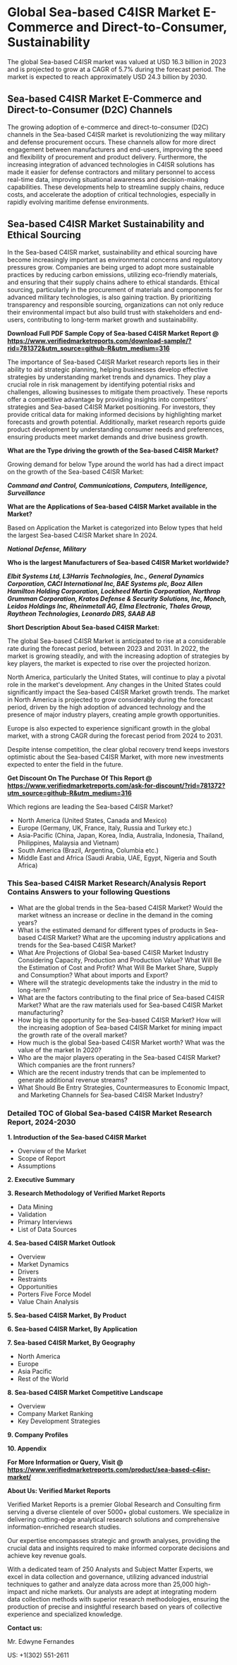 <h1>Global Sea-based C4ISR Market E-Commerce and Direct-to-Consumer, Sustainability</h1><p class=""><p>The global Sea-based C4ISR market was valued at USD 16.3 billion in 2023 and is projected to grow at a CAGR of 5.7% during the forecast period. The market is expected to reach approximately USD 24.3 billion by 2030.</p><h2>Sea-based C4ISR Market E-Commerce and Direct-to-Consumer (D2C) Channels</h2><p>The growing adoption of e-commerce and direct-to-consumer (D2C) channels in the Sea-based C4ISR market is revolutionizing the way military and defense procurement occurs. These channels allow for more direct engagement between manufacturers and end-users, improving the speed and flexibility of procurement and product delivery. Furthermore, the increasing integration of advanced technologies in C4ISR solutions has made it easier for defense contractors and military personnel to access real-time data, improving situational awareness and decision-making capabilities. These developments help to streamline supply chains, reduce costs, and accelerate the adoption of critical technologies, especially in rapidly evolving maritime defense environments.</p><h2>Sea-based C4ISR Market Sustainability and Ethical Sourcing</h2><p>In the Sea-based C4ISR market, sustainability and ethical sourcing have become increasingly important as environmental concerns and regulatory pressures grow. Companies are being urged to adopt more sustainable practices by reducing carbon emissions, utilizing eco-friendly materials, and ensuring that their supply chains adhere to ethical standards. Ethical sourcing, particularly in the procurement of materials and components for advanced military technologies, is also gaining traction. By prioritizing transparency and responsible sourcing, organizations can not only reduce their environmental impact but also build trust with stakeholders and end-users, contributing to long-term market growth and sustainability.</p></p><p class=""><strong>Download Full PDF Sample Copy of Sea-based C4ISR Market Report @ <a href="https://www.verifiedmarketreports.com/download-sample/?rid=781372&utm_source=github-R&utm_medium=316" target="_blank">https://www.verifiedmarketreports.com/download-sample/?rid=781372&utm_source=github-R&utm_medium=316</a></strong></p><p>The importance of&nbsp;Sea-based C4ISR Market research reports lies in their ability to aid strategic planning, helping businesses develop effective strategies by understanding market trends and dynamics. They play a crucial role in risk management by identifying potential risks and challenges, allowing businesses to mitigate them proactively. These reports offer a competitive advantage by providing insights into competitors' strategies and Sea-based C4ISR Market positioning. For investors, they provide critical data for making informed decisions by highlighting market forecasts and growth potential. Additionally, market research reports guide product development by understanding consumer needs and preferences, ensuring products meet market demands and drive business growth.</p><p><strong>What are the&nbsp;Type driving the growth of the Sea-based C4ISR Market?</strong></p><p id="" class="">Growing demand for below Type around the world has had a direct impact on the growth of the Sea-based C4ISR Market:</p><p class=""><em><strong>Command and Control, Communications, Computers, Intelligence, Surveillance</strong></em></p><p class=""><strong>What are the&nbsp;Applications&nbsp;of Sea-based C4ISR Market available in the Market?</strong></p><p id="" class="">Based on Application the Market is categorized into Below types that held the largest Sea-based C4ISR Market share In 2024.</p><p class=""><em><strong>National Defense, Military</strong></em></p><p class=""><strong>Who is the largest Manufacturers of Sea-based C4ISR Market worldwide?</strong></p><p><em><strong>Elbit Systems Ltd, L3Harris Technologies, Inc., General Dynamics Corporation, CACI International Inc, BAE Systems plc, Booz Allen Hamilton Holding Corporation, Lockheed Martin Corporation, Northrop Grumman Corporation, Kratos Defense & Security Solutions, Inc, Monch, Leidos Holdings Inc, Rheinmetall AG, Elma Electronic, Thales Group, Raytheon Technologies, Leonardo DRS, SAAB AB</strong></em></p><p id="" class=""><strong>Short Description About Sea-based C4ISR Market:</strong></p><p>The global Sea-based C4ISR Market is anticipated to rise at a considerable rate during the forecast period, between 2023 and 2031. In 2022, the market is growing steadily, and with the increasing adoption of strategies by key players, the market is expected to rise over the projected horizon.</p><p>North America, particularly the United States, will continue to play a pivotal role in the market's development. Any changes in the United States could significantly impact the Sea-based C4ISR Market growth trends. The market in North America is projected to grow considerably during the forecast period, driven by the high adoption of advanced technology and the presence of major industry players, creating ample growth opportunities.</p><p>Europe is also expected to experience significant growth in the global market, with a strong CAGR during the forecast period from 2024 to 2031.</p><p>Despite intense competition, the clear global recovery trend keeps investors optimistic about the Sea-based C4ISR Market, with more new investments expected to enter the field in the future.</p><p id="" class=""><strong>Get Discount On The Purchase Of This Report @ <a href="https://www.verifiedmarketreports.com/ask-for-discount/?rid=781372?utm_source=github-R&utm_medium=316" target="_blank">https://www.verifiedmarketreports.com/ask-for-discount/?rid=781372?utm_source=github-R&utm_medium=316</a></strong></p><p class="">Which regions are leading the Sea-based C4ISR Market?</p><ul><li>North America (United States, Canada and Mexico)</li><li>Europe (Germany, UK, France, Italy, Russia and Turkey etc.)</li><li>Asia-Pacific (China, Japan, Korea, India, Australia, Indonesia, Thailand, Philippines, Malaysia and Vietnam)</li><li>South America (Brazil, Argentina, Columbia etc.)</li><li>Middle East and Africa (Saudi Arabia, UAE, Egypt, Nigeria and South Africa)</li></ul><h3 id="" class="">This Sea-based C4ISR Market Research/Analysis Report Contains Answers to your following Questions</h3><ul><li>What are the global trends in the Sea-based C4ISR Market? Would the market witness an increase or decline in the demand in the coming years?</li><li>What is the estimated demand for different types of products in Sea-based C4ISR Market? What are the upcoming industry applications and trends for the Sea-based C4ISR Market?</li><li>What Are Projections of Global Sea-based C4ISR Market Industry Considering Capacity, Production and Production Value? What Will Be the Estimation of Cost and Profit? What Will Be Market Share, Supply and Consumption? What about imports and Export?</li><li>Where will the strategic developments take the industry in the mid to long-term?</li><li>What are the factors contributing to the final price of Sea-based C4ISR Market? What are the raw materials used for Sea-based C4ISR Market manufacturing?</li><li>How big is the opportunity for the Sea-based C4ISR Market? How will the increasing adoption of Sea-based C4ISR Market for mining impact the growth rate of the overall market?</li><li>How much is the global Sea-based C4ISR Market worth? What was the value of the market In 2020?</li><li>Who are the major players operating in the Sea-based C4ISR Market? Which companies are the front runners?</li><li>Which are the recent industry trends that can be implemented to generate additional revenue streams?</li><li>What Should Be Entry Strategies, Countermeasures to Economic Impact, and Marketing Channels for Sea-based C4ISR Market Industry?</li></ul><h3 id="" class="">Detailed TOC of Global Sea-based C4ISR Market Research Report, 2024-2030</h3><p id="" class=""><strong>1. Introduction of the Sea-based C4ISR Market</strong></p><ul><li>Overview of the Market</li><li>Scope of Report</li><li>Assumptions</li></ul><p id="" class=""><strong>2. Executive Summary</strong></p><p id="" class=""><strong>3. Research Methodology of Verified Market Reports</strong></p><ul><li>Data Mining</li><li>Validation</li><li>Primary Interviews</li><li>List of Data Sources</li></ul><p id="" class=""><strong>4. Sea-based C4ISR Market Outlook</strong></p><ul><li>Overview</li><li>Market Dynamics</li><li>Drivers</li><li>Restraints</li><li>Opportunities</li><li>Porters Five Force Model</li><li>Value Chain Analysis</li></ul><p id="" class=""><strong>5. Sea-based C4ISR Market, By Product</strong></p><p id="" class=""><strong>6. Sea-based C4ISR Market, By Application</strong></p><p id="" class=""><strong>7. Sea-based C4ISR Market, By Geography</strong></p><ul><li>North America</li><li>Europe</li><li>Asia Pacific</li><li>Rest of the World</li></ul><p id="" class=""><strong>8. Sea-based C4ISR Market Competitive Landscape</strong></p><ul><li>Overview</li><li>Company Market Ranking</li><li>Key Development Strategies</li></ul><p id="" class=""><strong>9. Company Profiles</strong></p><p id="" class=""><strong>10. Appendix</strong></p><p id="" class=""><strong>For More Information or Query, Visit @ <a href="https://www.verifiedmarketreports.com/product/sea-based-c4isr-market/" target="_blank">https://www.verifiedmarketreports.com/product/sea-based-c4isr-market/</a></strong></p><p id="" class=""><strong>About Us: Verified Market Reports</strong></p><p id="" class="">Verified Market Reports is a premier Global Research and Consulting firm serving a diverse clientele of over 5000+ global customers. We specialize in delivering cutting-edge analytical research solutions and comprehensive information-enriched research studies.</p><p id="" class="">Our expertise encompasses strategic and growth analyses, providing the crucial data and insights required to make informed corporate decisions and achieve key revenue goals.</p><p id="" class="">With a dedicated team of 250 Analysts and Subject Matter Experts, we excel in data collection and governance, utilizing advanced industrial techniques to gather and analyze data across more than 25,000 high-impact and niche markets. Our analysts are adept at integrating modern data collection methods with superior research methodologies, ensuring the production of precise and insightful research based on years of collective experience and specialized knowledge.</p><p id="" class=""><strong>Contact us:</strong></p><p id="" class="">Mr. Edwyne Fernandes</p><p id="" class="">US: +1(302) 551-2611</p>